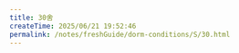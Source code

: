 ```yaml
---
title: 30舍
createTime: 2025/06/21 19:52:46
permalink: /notes/freshGuide/dorm-conditions/S/30.html
---
```

